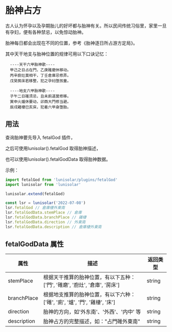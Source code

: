 # 胎神占方

古人认为怀孕以及孕期胎儿的好坏都与胎神有关。所以民间传统习俗里，家里一旦有孕妇，便有各种禁忌，以免惊动胎神。

胎神每日都会出现在不同的位置，参考《胎神逐日所占游方定局》。

其中天干地支与胎神位置的规律可用以下口诀记忆：

```text
  ----天干六甲胎神歌----
  甲己之日占在門，乙庚碓磨休移动。
  丙辛廚灶莫相干，丁壬倉庫忌修弄。
  戊癸房床若移整，犯之孕妇堕孩童。

  ----地支六甲胎神歌----
  子午二日碓须忌，丑未廁道莫修移。
  寅申火爐休要动，卯酉大門修当避。
  辰戌雞棲巳亥床，犯着六甲身堕胎。
```

## 用法

查询胎神要先导入 fetalGod 插件，

之后可使用lunisolar().fetalGod 取得胎神描述，

也可以使用lunisolar().fetalGodData 取得胎神数据。

示例：

```typescript
import fetalGod from 'lunisolar/plugins/fetalGod'
import lunisolar from 'lunisolar'

lunisolar.extend(fetalGod)

const lsr = lunisolar('2022-07-08')
lsr.fetalGod // 倉庫棲外東南
lsr.fetalGodData.stemPlace // 倉庫
lsr.fetalGodData.branchPlace // 雞棲
lsr.fetalGodData.direction // 外東南
lsr.fetalGodData.description // 倉庫棲外東南
```

## fetalGodData 属性

| 属性  | 描述   | 返回类型 |
| --- | ---  | --- |
| stemPlace | 根据天干推算的胎神位置，有以下五种： ['門', '碓磨', '廚灶', '倉庫', '房床'] | string |
| branchPlace  | 根据地支推算的胎神位置，有以下六种：['碓', '廁', '爐', '門', '雞棲', '床']| string |
| direction | 胎神的方向，如'外东南'、'外西'、'内中' 等 | string |
| description | 胎神占方的完整描述，如："占門碓外東南" | string |